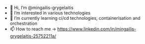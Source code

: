 - 👋 Hi, I’m @mingailis-grygelaitis
- 👀 I’m interested in various technologies
- 🌱 I’m currently learning ci/cd technologies, containerisation and orchestration
- 📫 How to reach me -> https://www.linkedin.com/in/mingailis-grygelaitis-25752211a/

<!---
mingailis-grygelaitis/mingailis-grygelaitis is a ✨ special ✨ repository because its `README.md` (this file) appears on your GitHub profile.
You can click the Preview link to take a look at your changes.
--->
